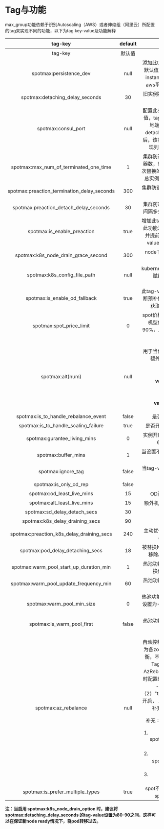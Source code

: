 # Tag与功能

max\_group功能依赖于识别Autoscaling（AWS）或者伸缩组（阿里云）所配置的tag来实现不同的功能，以下为tag key-value及功能解释

<table data-header-hidden><thead><tr><th align="center">tag-key</th><th align="center">default</th><th align="center">功能</th><th width="185" align="center">版本支持</th></tr></thead><tbody><tr><td align="center">tag-key</td><td align="center">默认值</td><td align="center">功能</td><td align="center">版本支持</td></tr><tr><td align="center">spotmax:persistence_dev</td><td align="center">null</td><td align="center">添加此tag可以进行ebs的漂移，无默认值，tag-value为非root盘在instance上的映射路径，暂时仅aws平台支持，例如：/dev/sdf</td><td align="center">AWS/ALI</td></tr><tr><td align="center">spotmax:detaching_delay_seconds</td><td align="center">30</td><td align="center">旧实例被替换时，从asg中detach延迟(s)</td><td align="center">AWS/ALI</td></tr><tr><td align="center">spotmax:consul_port</td><td align="center">null</td><td align="center">配置此参数为consul支持，无默认值，tag-value为consul agent本地端口号 在实例中断并经过detaching_delay_seconds时间后，该实例将会从consul的服务发现列表中移除，例如：8500</td><td align="center">AWS/ALI</td></tr><tr><td align="center">spotmax:max_num_of_terminated_one_time</td><td align="center">1</td><td align="center">集群防退化功能一次关闭的最大机器数，替换机器执行分批替换，每次替换的最大数量。OD实例按ASG总实例1%替换，Spot按1台替换</td><td align="center">AWS/ALI</td></tr><tr><td align="center">spotmax:preaction_termination_delay_seconds</td><td align="center">300</td><td align="center">集群防退化功能执行terminate间隔时间</td><td align="center">AWS/ALI</td></tr><tr><td align="center">spotmax:preaction_detach_delay_seconds</td><td align="center">30</td><td align="center">集群防退化功能中，将被替换机器间隔多少秒后，会被detach出asg</td><td align="center">AWS/ALI</td></tr><tr><td align="center">spotmax:is_enable_preaction</td><td align="center">true</td><td align="center">增加此tag为开启集群防退化功能，此功能为预测即将被回收的机器，并提前进行更替机型操作，tag-value为true表示为开启此功能</td><td align="center">AWS/ALI</td></tr><tr><td align="center">spotmax:k8s_node_drain_grace_second</td><td align="center">300</td><td align="center">node下的pod移出延迟时间，例如：600</td><td align="center">AWS/ALI</td></tr><tr><td align="center">spotmax:k8s_config_file_path</td><td align="center">null</td><td align="center">kubernetes 配置文件，用于把权限赋给max group，例如：xxx/config</td><td align="center">AWS/ALI</td></tr><tr><td align="center">spotmax:is_enable_od_fallback</td><td align="center">true</td><td align="center">此tag-value为true表示，在前述中断预补偿机制中，当竞价实例无法获取时，会用按需实例补充</td><td align="center">AWS/ALI</td></tr><tr><td align="center">spotmax:spot_price_limit</td><td align="center">0</td><td align="center">spot价格限制，例如 0.9， 当spot机型价格超过按需机型价格的90%，从替换机型列表中移出这个机型，例如：0.75</td><td align="center">ALI</td></tr><tr><td align="center">spotmax:alt(num)</td><td align="center">null</td><td align="center"><p>用于当伸缩组内的机器没有时，用额外的机器来替换，例子：</p><p>(<strong>key</strong>:spotmax:alt<strong>1</strong></p><p><strong>value</strong>:ecs.mn4.large)</p><p>(<strong>key</strong>:spotmax:alt<strong>2</strong></p><p><strong>value</strong>:ecs.n2.medium)</p></td><td align="center">AWS/ALI</td></tr><tr><td align="center">spotmax:is_to_handle_rebalance_event</td><td align="center">false</td><td align="center">是否开启AWS容量再平衡</td><td align="center">AWS</td></tr><tr><td align="center">spotmax:is_to_handle_scaling_failure</td><td align="center">true</td><td align="center">是否开启接收伸缩失败信息处理</td><td align="center">AWS/ALI</td></tr><tr><td align="center">spotmax:gurantee_living_mins</td><td align="center">0</td><td align="center">实例开启后不中断时长，最长设置60分钟，单位为分钟</td><td align="center">AWS/ALI</td></tr><tr><td align="center">spotmax:buffer_mins</td><td align="center">1</td><td align="center">当设置不中断时间，误差值，建议1分钟，单位为分钟</td><td align="center">AWS/ALI</td></tr><tr><td align="center">spotmax:ignore_tag</td><td align="center">false</td><td align="center">当tag-value为true时，maxGroup不管理此伸缩组</td><td align="center">AWS/ALI</td></tr><tr><td align="center">spotmax:is_only_od_rep</td><td align="center">false</td><td align="center">只开od进行替换</td><td align="center">AWS/ALI</td></tr><tr><td align="center">spotmax:od_least_live_mins</td><td align="center">15</td><td align="center">OD至少运行多长时间(Min)</td><td align="center">AWS/ALI</td></tr><tr><td align="center">spotmax:alt_least_live_mins</td><td align="center">15</td><td align="center">额外机型至少运行多长时间(Min)</td><td align="center">AWS/ALI</td></tr><tr><td align="center">spotmax:sd_delay_detach_secs</td><td align="center">30</td><td align="center">consul移除时间</td><td align="center">AWS/ALI</td></tr><tr><td align="center">spotmax:k8s_delay_draining_secs</td><td align="center">90</td><td align="center">k8s移除时间</td><td align="center">AWS/ALI</td></tr><tr><td align="center">spotmax:preaction_k8s_delay_draining_secs</td><td align="center">240</td><td align="center">主动优化时，被替换实例从k8s中drain的延迟时间(s)</td><td align="center">AWS/ALI</td></tr><tr><td align="center">spotmax:pod_delay_detaching_secs</td><td align="center">18</td><td align="center">被替换Nodeshashan个运行的Pod移除AppLabel的延迟时间(s)</td><td align="center">AWS/ALI</td></tr><tr><td align="center">spotmax:warm_pool_start_up_duration_min</td><td align="center">1</td><td align="center">热池功能：实例开机多长时间后转换停止状态，单位为分钟</td><td align="center">AWS</td></tr><tr><td align="center">spotmax:warm_pool_update_frequency_min</td><td align="center">60</td><td align="center">热池功能：实例更新频率，单位为分钟</td><td align="center">AWS</td></tr><tr><td align="center">spotmax:warm_pool_min_size</td><td align="center">0</td><td align="center">热池功能：开启多少个OD实例，当设置为-1时，为伸缩组的最大值与期望值之差</td><td align="center">AWS</td></tr><tr><td align="center">spotmax:is_warm_pool_first</td><td align="center">false</td><td align="center">热池功能：是否优先从热池补偿实例</td><td align="center">AWS</td></tr><tr><td align="center">spotmax:az_rebalance</td><td align="center">null</td><td align="center"><p></p><p>自动控制AzRebalance。调整目标为各zone的总InService实例数均衡，不区分spot还是od（删除此Tag后需要人工设置Asg的AzRebalance状态); 取值2种，同时配置时需用逗号分割: (1) "true" -- 开启AzRebalance （2）"true,optimize" - 功能（1）开启， 且在持续优化时，把新实例补充到实例数最少的AZ。</p><p>补充：此tag对以下3类asg无效</p><ol><li>配置了spotmax:k8s_config_file_path的eks的节点组</li><li>配置了spotmax:persistence_dev的asg</li><li>单Az的asg</li></ol></td><td align="center">AWS</td></tr><tr><td align="center">spotmax:is_prefer_multiple_types</td><td align="center">true</td><td align="center">spot不足时，优先使用额外机型spot补偿，其次使用od</td><td align="center">AWS/ALI</td></tr></tbody></table>

**注：当启用 spotmax:k8s\_node\_drain\_option 时，建议将spotmax:detaching\_delay\_seconds 的tag-value设置为80-90之间，这样可以在保证新node ready情况下，将pod转移过去。**
